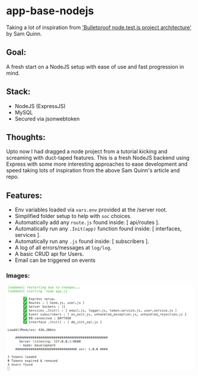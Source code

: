 # app-base-nodejs

Taking a lot of inspiration from ['Bulletproof node.test.js project architecture'](https://softwareontheroad.com/ideal-nodejs-project-structure?utm_source=github&utm_medium=readme) by Sam Quinn.

## Goal:

A fresh start on a NodeJS setup with ease of use and fast progression in mind.

## Stack:
- NodeJS (ExpressJS)
- MySQL 
- Secured via jsonwebtoken

## Thoughts:

Upto now I had dragged a node project from a tutorial kicking and screaming with duct-taped features. This is a fresh NodeJS backend using Express with some more interesting approaches to ease development and speed taking lots of inspiration from the above Sam Quinn's article and repo.


## Features:
	
- Env variables loaded via `vars.env` provided at the /server root.
- Simplified folder setup to help with `soc` choices.
- Automatically add any `route.js` found inside: [ api/routes ].
- Automatically run any `.Init(app)` function found inside: [ interfaces, services ].
- Automatically run any `.js` found inside: [ subscribers ].
- A log of all errors/messages at `log/log`.
- A basic CRUD api for Users.
- Email can be triggered on events

### Images:
![start](./docs/nodejs.png?raw=true "on start")
